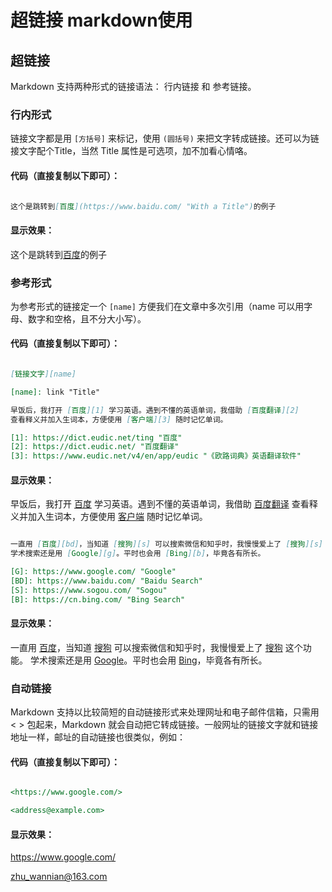 # 超链接  markdown使用

## 超链接
Markdown 支持两种形式的链接语法： 行内链接 和 参考链接。

### 行内形式

链接文字都是用 `[方括号]` 来标记，使用 `(圆括号)` 来把文字转成链接。还可以为链接文字配个Title，当然 Title 属性是可选项，加不加看心情咯。

#### 代码（直接复制以下即可）：

```markdown

这个是跳转到[百度](https://www.baidu.com/ "With a Title")的例子

```

#### 显示效果：

这个是跳转到[百度](https://www.baidu.com/ "With a Title")的例子

### 参考形式

为参考形式的链接定一个 `[name]` 方便我们在文章中多次引用（name 可以用字母、数字和空格，且不分大小写）。

#### 代码（直接复制以下即可）：

```markdown

[链接文字][name]

[name]: link "Title"

早饭后，我打开 [百度][1] 学习英语。遇到不懂的英语单词，我借助 [百度翻译][2] 
查看释义并加入生词本，方便使用 [客户端][3] 随时记忆单词。

[1]: https://dict.eudic.net/ting "百度"
[2]: https://dict.eudic.net/ "百度翻译"
[3]: https://www.eudic.net/v4/en/app/eudic "《欧路词典》英语翻译软件"

```

#### 显示效果：

早饭后，我打开 [百度][1] 学习英语。遇到不懂的英语单词，我借助 [百度翻译][2] 
查看释义并加入生词本，方便使用 [客户端][3] 随时记忆单词。

[1]: https://dict.eudic.net/ting "百度"
[2]: https://dict.eudic.net/ "百度翻译"
[3]: https://www.eudic.net/v4/en/app/eudic "《欧路词典》英语翻译软件"

```markdown

一直用 [百度][bd]，当知道 [搜狗][s] 可以搜索微信和知乎时，我慢慢爱上了 [搜狗][s] 这个功能。
学术搜索还是用 [Google][g]。平时也会用 [Bing][b]，毕竟各有所长。

[G]: https://www.google.com/ "Google"
[BD]: https://www.baidu.com/ "Baidu Search"
[S]: https://www.sogou.com/ "Sogou"
[B]: https://cn.bing.com/ "Bing Search"

```

#### 显示效果：

一直用 [百度][bd]，当知道 [搜狗][s] 可以搜索微信和知乎时，我慢慢爱上了 [搜狗][s] 这个功能。
学术搜索还是用 [Google][g]。平时也会用 [Bing][b]，毕竟各有所长。

[G]: https://www.google.com/ "Google"
[BD]: https://www.baidu.com/ "Baidu Search"
[S]: https://www.sogou.com/ "Sogou"
[B]: https://cn.bing.com/ "Bing Search"

### 自动链接

Markdown 支持以比较简短的自动链接形式来处理网址和电子邮件信箱，只需用 < > 包起来，Markdown 就会自动把它转成链接。一般网址的链接文字就和链接地址一样，邮址的自动链接也很类似，例如：

#### 代码（直接复制以下即可）：

```markdown

<https://www.google.com/>

<address@example.com>

```

#### 显示效果：

<https://www.google.com/>

<zhu_wannian@163.com>
